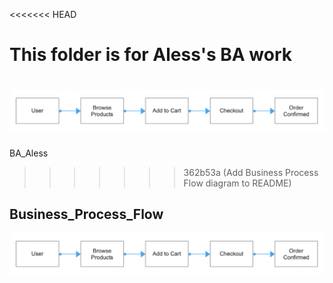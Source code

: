 <<<<<<< HEAD
# This folder is for Aless's BA work

![Business Process Flow](images/BusinessProcessFlow.png)
=======
BA_Aless
>>>>>>> 362b53a (Add Business Process Flow diagram to README)
## Business_Process_Flow

![Business Process Flow](images/BusinessProcessFlow.png)

